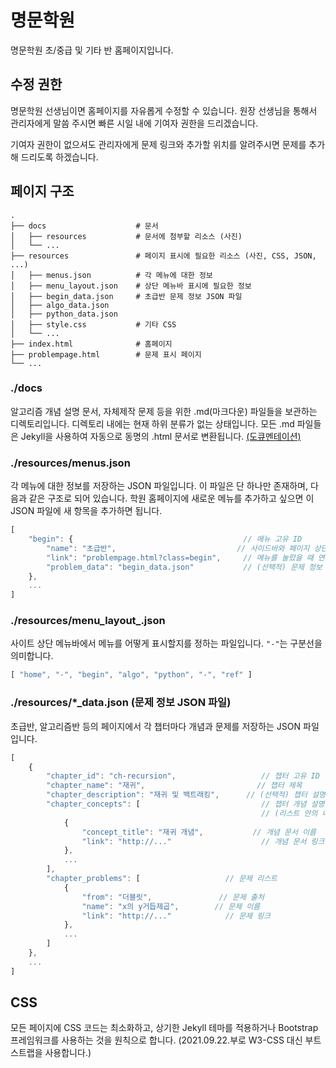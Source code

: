 # 명문학원

명문학원 초/중급 및 기타 반 홈페이지입니다.

## 수정 권한

명문학원 선생님이면 홈페이지를 자유롭게 수정할 수 있습니다. 원장 선생님을 통해서 관리자에게 말씀 주시면 빠른 시일 내에 기여자 권한을 드리겠습니다.

기여자 권한이 없으셔도 관리자에게 문제 링크와 추가할 위치를 알려주시면 문제를 추가해 드리도록 하겠습니다.

## 페이지 구조

```
.
├── docs                    # 문서
│   ├── resources           # 문서에 첨부할 리소스 (사진)
│   └── ...
├── resources               # 페이지 표시에 필요한 리소스 (사진, CSS, JSON, ...)
│   ├── menus.json          # 각 메뉴에 대한 정보
│   ├── menu_layout.json    # 상단 메뉴바 표시에 필요한 정보
│   ├── begin_data.json     # 초급반 문제 정보 JSON 파일
│   ├── algo_data.json
│   ├── python_data.json
│   ├── style.css           # 기타 CSS
│   └── ...
├── index.html              # 홈페이지
├── problempage.html        # 문제 표시 페이지
└── ...
```

### ./docs

알고리즘 개념 설명 문서, 자체제작 문제 등을 위한 .md(마크다운) 파일들을 보관하는 디렉토리입니다. 디렉토리 내에는 현재 하위 분류가 없는 상태입니다.
모든 .md 파일들은 Jekyll을 사용하여 자동으로 동명의 .html 문서로 변환됩니다. [(도큐멘테이션)](https://docs.github.com/en/github/working-with-github-pages/setting-up-a-github-pages-site-with-jekyll)

### ./resources/menus.json

각 메뉴에 대한 정보를 저장하는 JSON 파일입니다. 이 파일은 단 하나만 존재하며, 다음과 같은 구조로 되어 있습니다. 학원 홈페이지에 새로운 메뉴를 추가하고 싶으면 이 JSON 파일에 새 항목을 추가하면 됩니다.

```js
[
    "begin": {                                      // 메뉴 고유 ID
        "name": "초급반",                           // 사이드바와 페이지 상단에 표시되는 메뉴 이름
        "link": "problempage.html?class=begin",     // 메뉴를 눌렀을 때 연결되는 링크
        "problem_data": "begin_data.json"           // (선택적) 문제 정보 JSON 파일명
    },
    ...
]
```

### ./resources/menu_layout_.json

사이트 상단 메뉴바에서 메뉴를 어떻게 표시할지를 정하는 파일입니다. `"-"`는 구분선을 의미합니다.

```js
[ "home", "-", "begin", "algo", "python", "-", "ref" ]
```

### ./resources/*_data.json (문제 정보 JSON 파일)

초급반, 알고리즘반 등의 페이지에서 각 챕터마다 개념과 문제를 저장하는 JSON 파일입니다.

```js
[
    {
        "chapter_id": "ch-recursion",                   // 챕터 고유 ID
        "chapter_name": "재귀",                         // 챕터 제목
        "chapter_description": "재귀 및 백트래킹",      // (선택적) 챕터 설명
        "chapter_concepts": [                           // 챕터 개념 설명 문서 리스트
                                                        // (리스트 안의 내용물은 선택적)
            {
                "concept_title": "재귀 개념",           // 개념 문서 이름
                "link": "http://..."                    // 개념 문서 링크
            },
            ...
        ],
        "chapter_problems": [                   // 문제 리스트
            {
                "from": "더블릿",               // 문제 출처
                "name": "x의 y거듭제곱",        // 문제 이름
                "link": "http://..."            // 문제 링크
            },
            ...
        ]
    },
    ...
]
```

## CSS

모든 페이지에 CSS 코드는 최소화하고, 상기한 Jekyll 테마를 적용하거나 Bootstrap 프레임워크를 사용하는 것을 원칙으로 합니다. (2021.09.22.부로 W3-CSS 대신 부트스트랩을 사용합니다.)
